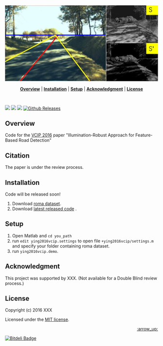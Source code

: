 
<p align="center">
<a name="top" href="#"><img src="doc/images/cover.jpg"></a>
</p>

<p align="center">
<b><a href="#overview">Overview</a></b>
|
<!-- <b><a href="#features">Features</a></b>
| -->
<b><a href="#installation">Installation</a></b>
|
<!-- <b><a href="#updating">Updating</a></b>
| -->
<b><a href="#setup">Setup</a></b>
|
<!-- <b><a href="#structure">Structure</a></b>
| -->
<b><a href="#acknowledgment">Acknowledgment</a></b>
|
<b><a href="#license">License</a></b>
</p>

<br>

<!-- CCF Ranking -->
<!-- https://img.shields.io/badge/color-brightgreen-brightgreen.svg?maxAge=2592000 -->

[![](http://img.shields.io/badge/license-MIT-blue.svg)][license]
[![](https://img.shields.io/badge/MATLAB-R2015a-green.svg)](#)
[![](https://img.shields.io/badge/platform-Windows10-green.svg)](#)
[![Github Releases](https://img.shields.io/github/downloads/atom/atom/latest/total.svg?maxAge=2592000)]()
<!-- [![](https://voting-badge.herokuapp.com/img?url=https://github.com/b4b4r07/dotfiles)][vote] -->
<!-- [![](https://img.shields.io/badge/documentation-etc-red.svg)][doc] -->

## Overview

Code for the [VCIP 2016](http://vcip2016.org/) paper "Illumination-Robust Approach for Feature-Based Road Detection" 

## Citation

The paper is under the review process.

<!-- ## Contributions -->

## Installation

Code will be released soon!

1. Download [roma dataset](http://www.lcpc.fr/english/products/image-databases/article/roma-road-markings-1817).
2. Download [latest released code](/releases/) .

## Setup

1. Open Matlab and `cd you_path`
1. run `edit ying2016vcip.settings` to open file `+ying2016vcip/settings.m` and specify your folder containing roma dataset.
2. run `ying2016vcip.demo`.

## Acknowledgment 

This project was supported by XXX. (Not available for a Double Blind review process.)

## License

Copyright (c) 2016 XXX

Licensed under the [MIT license][license].

<p align="right"><a href="#top">:arrow_up:</a></p>

[license]: ./LICENSE


[![Bitdeli Badge](https://d2weczhvl823v0.cloudfront.net/baidut/s-prime/trend.png)](https://bitdeli.com/free "Bitdeli Badge")

